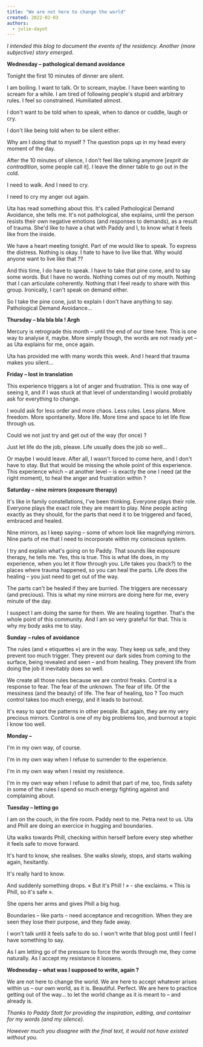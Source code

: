 ```yaml
---
title: "We are not here to change the world"
created: 2022-02-03
authors: 
  - julie-dayot
---
```


_I intended this blog to document the events of the residency. Another (more subjective) story emerged._

**Wednesday – pathological demand avoidance**

Tonight the first 10 minutes of dinner are silent.

I am boiling. I want to talk. Or to scream, maybe. I have been wanting to scream for a while. I am tired of following people's stupid and arbitrary rules. I feel so constrained. Humiliated almost.

I don't want to be told when to speak, when to dance or cuddle, laugh or cry.

I don't like being told when to be silent either.

Why am I doing that to myself ? The question pops up in my head every moment of the day.

After the 10 minutes of silence, I don't feel like talking anymore \[_esprit de contradition_, some people call it\]. I leave the dinner table to go out in the cold.

I need to walk. And I need to cry.

I need to cry my anger out again.

Uta has read something about this. It's called Pathological Demand Avoidance, she tells me. It's not pathological, she explains, until the person resists their own negative emotions (and responses to demands), as a result of trauma. She'd like to have a chat with Paddy and I, to know what it feels like from the inside.

We have a heart meeting tonight. Part of me would like to speak. To express the distress. Nothing is okay. I hate to have to live like that. Why would anyone want to live like that ??

And this time, I do have to speak. I have to take that pine cone, and to say some words. But I have no words. Nothing comes out of my mouth. Nothing that I can articulate coherently. Nothing that I feel ready to share with this group. Ironically, I can't speak on demand either.

So I take the pine cone, just to explain I don't have anything to say. Pathological Demand Avoidance...

**Thursday – bla bla bla ! Argh**

Mercury is retrograde this month – until the end of our time here. This is one way to analyse it, maybe. More simply though, the words are not ready yet – as Uta explains for me, once again.

Uta has provided me with many words this week. And I heard that trauma makes you silent...

**Friday – lost in translation**

This experience triggers a lot of anger and frustration. This is one way of seeing it, and if I was stuck at that level of understanding I would probably ask for everything to change.

I would ask for less order and more chaos. Less rules. Less plans. More freedom. More spontaneity. More life. More time and space to let life flow through us.

Could we not just try and get out of the way (for once) ?

Just let life do the job, please. Life usually does the job so well...

Or maybe I would leave. After all, I wasn't forced to come here, and I don't have to stay. But that would be missing the whole point of this experience. This experience which – at another level – is exactly the one I need (at the right moment), to heal the anger and frustration within ?

**Saturday – nine mirrors (exposure therapy)**

It's like in family constellations, I've been thinking. Everyone plays their role. Everyone plays the exact role they are meant to play. Nine people acting exactly as they should, for the parts that need it to be triggered and faced, embraced and healed.

Nine mirrors, as I keep saying – some of whom look like magnifying mirrors. Nine parts of me that I need to incorporate within my conscious system.

I try and explain what's going on to Paddy. That sounds like exposure therapy, he tells me. Yes, this is true. This is what life does, in my experience, when you let it flow through you. Life takes you (back?) to the places where trauma happened, so you can heal the parts. Life does the healing – you just need to get out of the way.

The parts can't be healed if they are burried. The triggers are necessary (and precious). This is what my nine mirrors are doing here for me, every minute of the day.

I suspect I am doing the same for them. We are healing together. That's the whole point of this community. And I am so very grateful for that. This is why my body asks me to stay.

**Sunday** **– rules of avoidance**

The rules (and « etiquettes ») are in the way. They keep us safe, and they prevent too much trigger. They prevent our dark sides from coming to the surface, being revealed and seen – and from healing. They prevent life from doing the job it inevitably does so well.

We create all those rules because we are control freaks. Control is a response to fear. The fear of the unknown. The fear of life. Of the messiness (and the beauty) of life. The fear of healing, too ? Too much control takes too much energy, and it leads to burnout.

It's easy to spot the patterns in other people. But again, they are my very precious mirrors. Control is one of my big problems too, and burnout a topic I know too well.

**Monday –**

I'm in my own way, of course.

I'm in my own way when I refuse to surrender to the experience.

I'm in my own way when I resist my resistence.

I'm in my own way when I refuse to admit that part of me, too, finds safety in some of the rules I spend so much energy fighting against and complaining about.

**Tuesday – letting go**

I am on the couch, in the fire room. Paddy next to me. Petra next to us. Uta and Phill are doing an exercice in hugging and boundaries.

Uta walks towards Phill, checking within herself before every step whether it feels safe to move forward.

It's hard to know, she realises. She walks slowly, stops, and starts walking again, hesitantly.

It's really hard to know.

And suddenly something drops. « But it's Phill ! » - she exclaims. « This is Phill, so it's safe ».

She opens her arms and gives Phill a big hug.

Boundaries – like parts – need acceptance and recognition. When they are seen they lose their purpose, and they fade away.

I won't talk until it feels safe to do so. I won't write that blog post until I feel I have something to say.

As I am letting go of the pressure to force the words through me, they come naturally. As I accept my resistance it loosens.

**Wednesday – what was I supposed to write, again ?**

We are not here to change the world. We are here to accept whatever arises within us – our own world, as it is. Beautiful. Perfect. We are here to practice getting out of the way... to let the world change as it is meant to – and already is.

_Thanks to Paddy Stott for providing the inspiration, editing, and container for my words (and my silence)._

_However much you disagree with the final text, it would not have existed without you._
